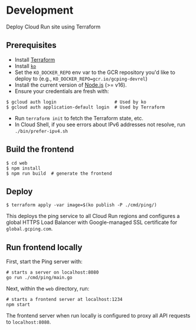# Development

Deploy Cloud Run site using Terraform

## Prerequisites

- Install [Terraform](https://learn.hashicorp.com/tutorials/terraform/install-cli)
- Install [`ko`](https://github.com/google/ko)
- Set the `KO_DOCKER_REPO` env var to the GCR repository you'd like to deploy to (e.g.,
`KO_DOCKER_REPO=gcr.io/gcping-devrel`)
- Install the current version of [Node.js](https://nodejs.org/en/) (>= v16).
- Ensure your credentials are fresh with:
```
$ gcloud auth login                      # Used by ko
$ gcloud auth application-default login  # Used by Terraform
```
- Run `terraform init` to fetch the Terraform state, etc.
- In Cloud Shell, if you see errors about IPv6 addresses not resolve, run
  `./bin/prefer-ipv4.sh`

## Build the frontend

```
$ cd web
$ npm install
$ npm run build  # generate the frontend
```

## Deploy

```
$ terraform apply -var image=$(ko publish -P ./cmd/ping/)
```

This deploys the ping service to all Cloud Run regions and configures a global
HTTPS Load Balancer with Google-managed SSL certificate for
`global.gcping.com`.

## Run frontend locally

First, start the Ping server with:

``` shell
# starts a server on localhost:8080
go run ./cmd/ping/main.go
```

Next, within the `web` directory, run:

``` shell
# starts a frontend server at localhost:1234
npm start
```

The frontend server when run locally is configured to proxy all API requests to
`localhost:8080`.

